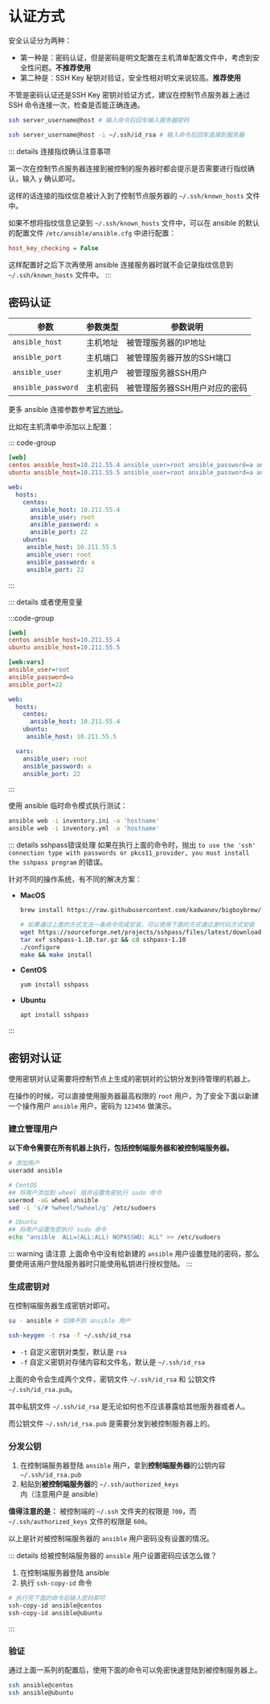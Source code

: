 # 认证方式

安全认证分为两种：
- 第一种是：密码认证，但是密码是明文配置在主机清单配置文件中，考虑到安全性问题。**不推荐使用**
- 第二种是：SSH Key 秘钥对验证，安全性相对明文来说较高。**推荐使用**

不管是密码认证还是SSH Key 密钥对验证方式，建议在控制节点服务器上通过 SSH 命令连接一次，检查是否能正确连通。

```bash
ssh server_username@host # 输入命令后回车输入服务器密码

ssh server_username@host -i ~/.ssh/id_rsa # 输入命令后回车连接到服务器
```

::: details 连接指纹确认注意事项

第一次在控制节点服务器连接到被控制的服务器时都会提示是否需要进行指纹确认，输入 `y` 确认即可。

这样的话连接的指纹信息被计入到了控制节点服务器的 `~/.ssh/known_hosts` 文件中。

如果不想将指纹信息记录到 `~/.ssh/known_hosts` 文件中，可以在 ansible 的默认的配置文件 `/etc/ansible/ansible.cfg` 中进行配置：

```ini
host_key_checking = False
```

这样配置好之后下次再使用 ansible 连接服务器时就不会记录指纹信息到 `~/.ssh/known_hosts` 文件中。
:::


## 密码认证

| 参数                 | 参数类型 | 参数说明             |
|--------------------|------|------------------|
| `ansible_host`     | 主机地址 | 被管理服务器的IP地址      |
| `ansible_port`     | 主机端口 | 被管理服务器开放的SSH端口   |
| `ansible_user`     | 主机用户 | 被管理服务器SSH用户      |
| `ansible_password` | 主机密码 | 被管理服务器SSH用户对应的密码 |

更多 ansible 连接参数参考[官方地址](https://docs.ansible.com/ansible/latest/inventory_guide/intro_inventory.html#connecting-to-hosts-behavioral-inventory-parameters)。

比如在主机清单中添加以上配置：

::: code-group
```ini
[web]
centos ansible_host=10.211.55.4 ansible_user=root ansible_password=a ansible_port=22
ubuntu ansible_host=10.211.55.5 ansible_user=root ansible_password=a ansible_port=22
```

```yaml
web:
  hosts:
    centos:
      ansible_host: 10.211.55.4
      ansible_user: root
      ansible_password: a
      ansible_port: 22
    ubuntu:
     ansible_host: 10.211.55.5
     ansible_user: root
     ansible_password: a
     ansible_port: 22
```
:::

::: details 或者使用变量

:::code-group 

```ini
[web]
centos ansible_host=10.211.55.4
ubuntu ansible_host=10.211.55.5

[web:vars]
ansible_user=root
ansible_password=a
ansible_port=22
```

```yaml
web:
  hosts:
    centos:
      ansible_host: 10.211.55.4
    ubuntu:
     ansible_host: 10.211.55.5

  vars:
    ansible_user: root
    ansible_password: a
    ansible_port: 22
```

:::

使用 ansible 临时命令模式执行测试：

```bash
ansible web -i inventory.ini -a 'hostname'
ansible web -i inventory.yml -a 'hostname'
```

::: details sshpass错误处理
如果在执行上面的命令时，抛出 `to use the 'ssh' connection type with passwords or pkcs11_provider, you must install the sshpass program` 的错误。

针对不同的操作系统，有不同的解决方案：

- **MacOS**
    ```bash
    brew install https://raw.githubusercontent.com/kadwanev/bigboybrew/master/Library/Formula/sshpass.rb

    # 如果通过上面的方式无法一条命令完成安装，可以使用下面的方式通过源代码方式安装
    wget https://sourceforge.net/projects/sshpass/files/latest/download/sshpass/1.10/sshpass-1.10.tar.gz
    tar xvf sshpass-1.10.tar.gz && cd sshpass-1.10
    ./configure
    make && make install
    ```

- **CentOS**
    ```bash
    yum install sshpass
    ```

- **Ubuntu**
    ```bash
    apt install sshpass
    ```
:::

## 密钥对认证

使用密钥对认证需要将控制节点上生成的密钥对的公钥分发到待管理的机器上。

在操作的时候，可以直接使用服务器最高权限的 `root` 用户，为了安全下面以新建一个操作用户 `ansible` 用户，密码为 `123456` 做演示。

### 建立管理用户

**以下命令需要在所有机器上执行，包括控制端服务器和被控制端服务器。**

```bash
# 添加用户
useradd ansible

# CentOS
## 将用户添加到 wheel 组并设置免密执行 sudo 命令
usermod -aG wheel ansible
sed -i 's/# %wheel/%wheel/g' /etc/sudoers

# Ubuntu
## 将用户设置免密执行 sudo 命令
echo "ansible  ALL=(ALL:ALL) NOPASSWD: ALL" >> /etc/sudoers
```

::: warning 请注意
上面命令中没有给新建的 `ansible` 用户设置登陆的密码，那么要使用该用户登陆服务器时只能使用私钥进行授权登陆。
:::

### 生成密钥对

在控制端服务器生成密钥对即可。

```bash
su - ansible # 切换不到 ansible 用户

ssh-keygen -t rsa -f ~/.ssh/id_rsa
```

- `-t` 自定义密钥对类型，默认是 `rsa`
- `-f` 自定义密钥对存储内容和文件名，默认是 `~/.ssh/id_rsa`

上面的命令会生成两个文件，密钥文件 `~/.ssh/id_rsa` 和 公钥文件 `~/.ssh/id_rsa.pub`。

其中私钥文件 `~/.ssh/id_rsa` 是无论如何也不应该暴露给其他服务器或者人。

而公钥文件 `~/.ssh/id_rsa.pub` 是需要分发到被控制服务器上的。

### 分发公钥

1. 在控制端服务器登陆 `ansible` 用户，拿到**控制端服务器**的公钥内容 `~/.ssh/id_rsa.pub`
2. 粘贴到**被控制端服务器**的 `~/.ssh/authorized_keys` 内（注意用户是 ansible）

**值得注意的是：** 被控制端的 `~/.ssh` 文件夹的权限是 `700`，而 `~/.ssh/authorized_keys` 文件的权限是 `600`。

以上是针对被控制端服务器的 `ansible` 用户密码没有设置的情况。

::: details 给被控制端服务器的 `ansible` 用户设置密码应该怎么做？ 
1. 在控制端服务器登陆 ansible
2. 执行 `ssh-copy-id` 命令
  ```bash
  # 执行完下面的命令后输入密码即可
  ssh-copy-id ansible@centos
  ssh-copy-id ansible@ubuntu
  ```
:::

### 验证

通过上面一系列的配置后，使用下面的命令可以免密快速登陆到被控制服务器上。

```bash
ssh ansible@centos
ssh ansible@ubuntu
```
